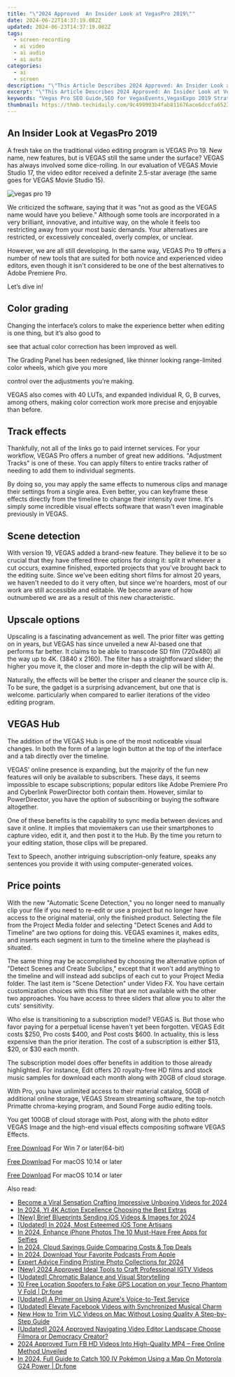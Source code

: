 ```yaml
---
title: "\"2024 Approved  An Insider Look at VegasPro 2019\""
date: 2024-06-22T14:37:19.082Z
updated: 2024-06-23T14:37:19.082Z
tags: 
  - screen-recording
  - ai video
  - ai audio
  - ai auto
categories: 
  - ai
  - screen
description: "\"This Article Describes 2024 Approved: An Insider Look at VegasPro 2019\""
excerpt: "\"This Article Describes 2024 Approved: An Insider Look at VegasPro 2019\""
keywords: "Vegas Pro SEO Guide,SEO for VegasEvents,VegasExpo 2019 Strategy,LasVegas SEO Insights,VegasConSEO Analysis,SEO Trends in VegasPro,SEO Guide for LasVegasEvents"
thumbnail: https://thmb.techidaily.com/9c499903b4fab811676ace6dccfa6523d6366f829a8f8e74e35020e8fb091823.jpg
---
```


## An Insider Look at VegasPro 2019

A fresh take on the traditional video editing program is VEGAS Pro 19\. New name, new features, but is VEGAS still the same under the surface? VEGAS has always involved some dice-rolling. In our evaluation of VEGAS Movie Studio 17, the video editor received a definite 2.5-star average (the same goes for VEGAS Movie Studio 15).

![vegas pro 19](https://images.wondershare.com/filmora/article-images/2022/07/vegas-pro-19.jpg)

We criticized the software, saying that it was "not as good as the VEGAS name would have you believe." Although some tools are incorporated in a very brilliant, innovative, and intuitive way, on the whole it feels too restricting away from your most basic demands. Your alternatives are restricted, or excessively concealed, overly complex, or unclear.

However, we are all still developing. In the same way, VEGAS Pro 19 offers a number of new tools that are suited for both novice and experienced video editors, even though it isn't considered to be one of the best alternatives to Adobe Premiere Pro.

Let’s dive in!

## Color grading

Changing the interface’s colors to make the experience better when editing is one thing, but it’s also good to

see that actual color correction has been improved as well.

The Grading Panel has been redesigned, like thinner looking range-limited color wheels, which give you more

control over the adjustments you’re making.

VEGAS also comes with 40 LUTs, and expanded individual R, G, B curves, among others, making color correction work more precise and enjoyable than before.

## Track effects

Thankfully, not all of the links go to paid internet services. For your workflow, VEGAS Pro offers a number of great new additions. "Adjustment Tracks" is one of these. You can apply filters to entire tracks rather of needing to add them to individual segments.

By doing so, you may apply the same effects to numerous clips and manage their settings from a single area. Even better, you can keyframe these effects directly from the timeline to change their intensity over time. It's simply some incredible visual effects software that wasn't even imaginable previously in VEGAS.

## Scene detection

With version 19, VEGAS added a brand-new feature. They believe it to be so crucial that they have offered three options for doing it: split it whenever a cut occurs, examine finished, exported projects that you've brought back to the editing suite. Since we've been editing short films for almost 20 years, we haven't needed to do it very often, but since we're hoarders, most of our work are still accessible and editable. We become aware of how outnumbered we are as a result of this new characteristic.

## Upscale options

Upscaling is a fascinating advancement as well. The prior filter was getting on in years, but VEGAS has since unveiled a new AI-based one that performs far better. It claims to be able to transcode SD film (720x480) all the way up to 4K. (3840 x 2160). The filter has a straightforward slider; the higher you move it, the closer and more in-depth the clip will be with AI.

Naturally, the effects will be better the crisper and cleaner the source clip is. To be sure, the gadget is a surprising advancement, but one that is welcome. particularly when compared to earlier iterations of the video editing program.

## VEGAS Hub

The addition of the VEGAS Hub is one of the most noticeable visual changes. In both the form of a large login button at the top of the interface and a tab directly over the timeline.

VEGAS’ online presence is expanding, but the majority of the fun new features will only be available to subscribers. These days, it seems impossible to escape subscriptions; popular editors like Adobe Premiere Pro and Cyberlink PowerDirector both contain them. However, similar to PowerDirector, you have the option of subscribing or buying the software altogether.

One of these benefits is the capability to sync media between devices and save it online. It implies that moviemakers can use their smartphones to capture video, edit it, and then post it to the Hub. By the time you return to your editing station, those clips will be prepared.

Text to Speech, another intriguing subscription-only feature, speaks any sentences you provide it with using computer-generated voices.

## Price points

With the new "Automatic Scene Detection," you no longer need to manually clip your file if you need to re-edit or use a project but no longer have access to the original material, only the finished product. Selecting the file from the Project Media folder and selecting "Detect Scenes and Add to Timeline" are two options for doing this. VEGAS examines it, makes edits, and inserts each segment in turn to the timeline where the playhead is situated.

The same thing may be accomplished by choosing the alternative option of "Detect Scenes and Create Subclips," except that it won't add anything to the timeline and will instead add subclips of each cut to your Project Media folder. The last item is "Scene Detection" under Video FX. You have certain customization choices with this filter that are not available with the other two approaches. You have access to three sliders that allow you to alter the cuts' sensitivity.

Who else is transitioning to a subscription model? VEGAS is. But those who favor paying for a perpetual license haven't yet been forgotten. VEGAS Edit costs $250, Pro costs $400, and Post costs $600\. In actuality, this is less expensive than the prior iteration. The cost of a subscription is either $13, $20, or $30 each month.

The subscription model does offer benefits in addition to those already highlighted. For instance, Edit offers 20 royalty-free HD films and stock music samples for download each month along with 20GB of cloud storage.

With Pro, you have unlimited access to their material catalog, 50GB of additional online storage, VEGAS Stream streaming software, the top-notch Primatte chroma-keying program, and Sound Forge audio editing tools.

You get 100GB of cloud storage with Post, along with the photo editor VEGAS Image and the high-end visual effects compositing software VEGAS Effects.

[Free Download](https://tools.techidaily.com/wondershare/filmora/download/) For Win 7 or later(64-bit)

[Free Download](https://tools.techidaily.com/wondershare/filmora/download/) For macOS 10.14 or later

[Free Download](https://tools.techidaily.com/wondershare/filmora/download/) For macOS 10.14 or later

<ins class="adsbygoogle"
     style="display:block"
     data-ad-format="autorelaxed"
     data-ad-client="ca-pub-7571918770474297"
     data-ad-slot="1223367746"></ins>

<ins class="adsbygoogle"
     style="display:block"
     data-ad-format="autorelaxed"
     data-ad-client="ca-pub-7571918770474297"
     data-ad-slot="1223367746"></ins>



<ins class="adsbygoogle"
     style="display:block"
     data-ad-client="ca-pub-7571918770474297"
     data-ad-slot="8358498916"
     data-ad-format="auto"
     data-full-width-responsive="true"></ins>


<span class="atpl-alsoreadstyle">Also read:</span>
<div><ul>
<li><a href="https://fox-glue.techidaily.com/become-a-viral-sensation-crafting-impressive-unboxing-videos-for-2024/"><u>Become a Viral Sensation  Crafting Impressive Unboxing Videos for 2024</u></a></li>
<li><a href="https://fox-glue.techidaily.com/in-2024-yi-4k-action-excellence-choosing-the-best-extras/"><u>In 2024, YI 4K Action Excellence  Choosing the Best Extras</u></a></li>
<li><a href="https://fox-glue.techidaily.com/new-brief-blueprints-sending-ios-videos-and-images-for-2024/"><u>[New] Brief Blueprints  Sending iOS Videos & Images for 2024</u></a></li>
<li><a href="https://fox-glue.techidaily.com/updated-in-2024-most-esteemed-ios-tone-artisans/"><u>[Updated] In 2024, Most Esteemed iOS Tone Artisans</u></a></li>
<li><a href="https://fox-glue.techidaily.com/in-2024-enhance-iphone-photos-the-10-must-have-free-apps-for-selfies/"><u>In 2024, Enhance iPhone Photos  The 10 Must-Have Free Apps for Selfies</u></a></li>
<li><a href="https://fox-glue.techidaily.com/in-2024-cloud-savings-guide-comparing-costs-and-top-deals/"><u>In 2024, Cloud Savings Guide  Comparing Costs & Top Deals</u></a></li>
<li><a href="https://fox-glue.techidaily.com/in-2024-download-your-favorite-podcasts-from-apple/"><u>In 2024, Download Your Favorite Podcasts From Apple</u></a></li>
<li><a href="https://fox-glue.techidaily.com/expert-advice-finding-pristine-photo-collections-for-2024/"><u>Expert Advice  Finding Pristine Photo Collections for 2024</u></a></li>
<li><a href="https://instagram-videos.techidaily.com/new-2024-approved-ideal-tools-to-craft-professional-igtv-videos/"><u>[New] 2024 Approved  Ideal Tools to Craft Professional IGTV Videos</u></a></li>
<li><a href="https://extra-information.techidaily.com/updated-chromatic-balance-and-visual-storytelling/"><u>[Updated] Chromatic Balance and Visual Storytelling</u></a></li>
<li><a href="https://android-location.techidaily.com/10-free-location-spoofers-to-fake-gps-location-on-your-tecno-phantom-v-fold-drfone-by-drfone-virtual/"><u>10 Free Location Spoofers to Fake GPS Location on your Tecno Phantom V Fold | Dr.fone</u></a></li>
<li><a href="https://vp-tips.techidaily.com/updated-a-primer-on-using-azures-voice-to-text-service/"><u>[Updated] A Primer on Using Azure's Voice-to-Text Service</u></a></li>
<li><a href="https://facebook-video-recording.techidaily.com/updated-elevate-facebook-videos-with-synchronized-musical-charm/"><u>[Updated] Elevate Facebook Videos with Synchronized Musical Charm</u></a></li>
<li><a href="https://smart-video-creator.techidaily.com/new-how-to-trim-vlc-videos-on-mac-without-losing-quality-a-step-by-step-guide/"><u>New How to Trim VLC Videos on Mac Without Losing Quality A Step-by-Step Guide</u></a></li>
<li><a href="https://screen-activity-recording.techidaily.com/updated-2024-approved-navigating-video-editor-landscape-choose-filmora-or-democracy-creator/"><u>[Updated] 2024 Approved  Navigating Video Editor Landscape  Choose Filmora or Democracy Creator?</u></a></li>
<li><a href="https://facebook-videos.techidaily.com/2024-approved-turn-fb-hd-videos-into-high-quality-mp4-free-online-method-unveiled/"><u>2024 Approved  Turn FB HD Videos Into High-Quality MP4 – Free Online Method Unveiled</u></a></li>
<li><a href="https://android-pokemon-go.techidaily.com/in-2024-full-guide-to-catch-100-iv-pokemon-using-a-map-on-motorola-g24-power-drfone-by-drfone-virtual-android/"><u>In 2024, Full Guide to Catch 100 IV Pokémon Using a Map On Motorola G24 Power | Dr.fone</u></a></li>
</ul></div>
